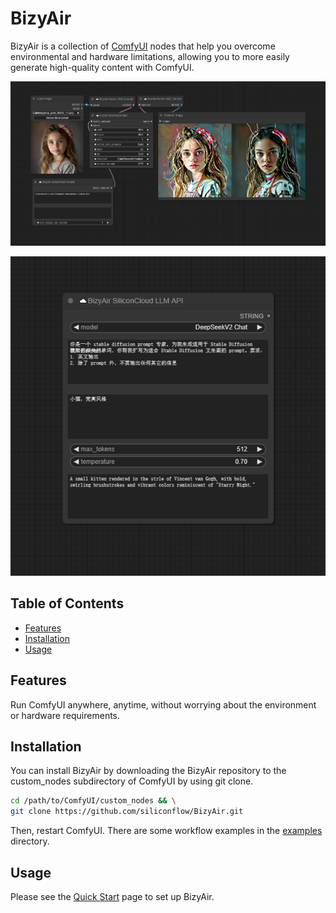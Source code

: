 # BizyAir

BizyAir is a collection of [ComfyUI](https://github.com/comfyanonymous/ComfyUI) nodes that help you overcome environmental and hardware limitations, allowing you to more easily generate high-quality content with ComfyUI.

![](./docs/docs/kolors/imgs/bizyair_kolors_img2img.png)

![](./docs/docs/getting-started/imgs/llm_api_node.png)

## Table of Contents

- [Features](#features)
- [Installation](#installation)
- [Usage](#usage)

## Features

Run ComfyUI anywhere, anytime, without worrying about the environment or hardware requirements.

## Installation

You can install BizyAir by downloading the BizyAir repository to the custom_nodes subdirectory of ComfyUI by using git clone.

```bash
cd /path/to/ComfyUI/custom_nodes && \
git clone https://github.com/siliconflow/BizyAir.git
```

Then, restart ComfyUI. There are some workflow examples in the [examples](./examples) directory.


## Usage

Please see the [Quick Start](https://siliconflow.github.io/BizyAir/getting-started/quick-start.html) page to set up BizyAir.

